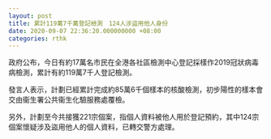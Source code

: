 ```yaml
---
layout: post
title: 累計119萬7千萬登記檢測　124人涉盜用他人身份
date: 2020-09-07 22:36:20.000000000 +08:00
categories: rthk
---
```


政府公布，今日有約17萬名市民在全港各社區檢測中心登記採樣作2019冠狀病毒病檢測，累計有約119萬7千人登記檢測。

發言人表示，計劃已經累計完成約85萬6千個樣本的核酸檢測，初步陽性的樣本會交由衞生署公共衞生化驗服務處覆檢。

另外，計劃至今共接獲221宗個案，指個人資料被他人用於登記預約，其中124宗個案懷疑涉及盜用他人的個人資料，已轉交警方處理。
